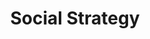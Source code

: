 ---
layout: default
image: alejandro.jpg
name: Alejandro Reyes
title: Social Strategy
order: 16

social:
  - account: instagram
    username: alejandroreyes
  - account: twitter
    username: alejandroreyes
    
---